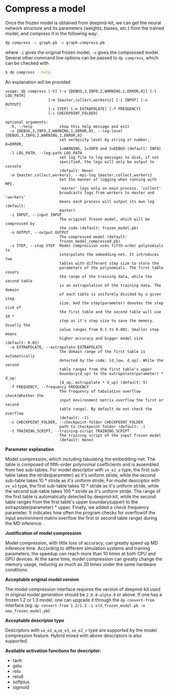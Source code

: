 # Compress a model

Once the frozen model is obtained from deepmd-kit, we can get the neural network structure and its parameters (weights, biases, etc.) from the trained model, and compress it in the following way:
```bash
dp compress -i graph.pb -o graph-compress.pb
```
where `-i` gives the original frozen model, `-o` gives the compressed model. Several other command line options can be passed to `dp compress`, which can be checked with
```bash
$ dp compress --help
```
An explanation will be provided
```
usage: dp compress [-h] [-v {DEBUG,3,INFO,2,WARNING,1,ERROR,0}] [-l LOG_PATH]
                   [-m {master,collect,workers}] [-i INPUT] [-o OUTPUT]
                   [-s STEP] [-e EXTRAPOLATE] [-f FREQUENCY]
                   [-c CHECKPOINT_FOLDER]

optional arguments:
  -h, --help            show this help message and exit
  -v {DEBUG,3,INFO,2,WARNING,1,ERROR,0}, --log-level {DEBUG,3,INFO,2,WARNING,1,ERROR,0}
                        set verbosity level by string or number, 0=ERROR,
                        1=WARNING, 2=INFO and 3=DEBUG (default: INFO)
  -l LOG_PATH, --log-path LOG_PATH
                        set log file to log messages to disk, if not
                        specified, the logs will only be output to console
                        (default: None)
  -m {master,collect,workers}, --mpi-log {master,collect,workers}
                        Set the manner of logging when running with MPI.
                        'master' logs only on main process, 'collect'
                        broadcasts logs from workers to master and 'workers'
                        means each process will output its own log (default:
                        master)
  -i INPUT, --input INPUT
                        The original frozen model, which will be compressed by
                        the code (default: frozen_model.pb)
  -o OUTPUT, --output OUTPUT
                        The compressed model (default:
                        frozen_model_compressed.pb)
  -s STEP, --step STEP  Model compression uses fifth-order polynomials to
                        interpolate the embedding-net. It introduces two
                        tables with different step size to store the
                        parameters of the polynomials. The first table covers
                        the range of the training data, while the second table
                        is an extrapolation of the training data. The domain
                        of each table is uniformly divided by a given step
                        size. And the step(parameter) denotes the step size of
                        the first table and the second table will use 10 *
                        step as it's step size to save the memory. Usually the
                        value ranges from 0.1 to 0.001. Smaller step means
                        higher accuracy and bigger model size (default: 0.01)
  -e EXTRAPOLATE, --extrapolate EXTRAPOLATE
                        The domain range of the first table is automatically
                        detected by the code: [d_low, d_up]. While the second
                        table ranges from the first table's upper
                        boundary(d_up) to the extrapolate(parameter) * d_up:
                        [d_up, extrapolate * d_up] (default: 5)
  -f FREQUENCY, --frequency FREQUENCY
                        The frequency of tabulation overflow check(Whether the
                        input environment matrix overflow the first or second
                        table range). By default do not check the overflow
                        (default: -1)
  -c CHECKPOINT_FOLDER, --checkpoint-folder CHECKPOINT_FOLDER
                        path to checkpoint folder (default: .)
  -t TRAINING_SCRIPT, --training-script TRAINING_SCRIPT
                        The training script of the input frozen model
                        (default: None)
```
**Parameter explanation**

Model compression, which including tabulating the embedding-net.
The table is composed of fifth-order polynomial coefficients and is assembled from two sub-tables. For model descriptor with `se_e2_a` type, the first sub-table takes the stride(parameter) as it's uniform stride, while the second sub-table takes 10 * stride as it's uniform stride; For model descriptor with `se_e3` type, the first sub-table takes 10 * stride as it's uniform stride, while the second sub-table takes 100 * stride as it's uniform stride.
The range of the first table is automatically detected by deepmd-kit, while the second table ranges from the first table's upper boundary(upper) to the extrapolate(parameter) * upper.
Finally, we added a check frequency parameter. It indicates how often the program checks for overflow(if the input environment matrix overflow the first or second table range) during the MD inference.

**Justification of model compression**

Model compression, with little loss of accuracy, can greatly speed up MD inference time. According to different simulation systems and training parameters, the speedup can reach more than 10 times at both CPU and GPU devices. At the same time, model compression can greatly change the memory usage, reducing as much as 20 times under the same hardware conditions.

**Acceptable original model version**

The model compression interface requires the version of deepmd-kit used in original model generation should be `2.0.0-alpha.0` or above. If one has a frozen 1.2 or 1.3 model, one can upgrade it through the `dp convert-from` interface.(eg: ```dp convert-from 1.2/1.3 -i old_frozen_model.pb -o new_frozen_model.pb```) 

**Acceptable descriptor type**

Descriptors with `se_e2_a`,`se_e3`, `se_e2_r` type are supported by the model compression feature. Hybrid mixed with above descriptors is also supported.


**Available activation functions for descriptor:**
- tanh
- gelu
- relu
- relu6
- softplus
- sigmoid


